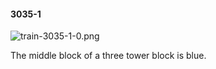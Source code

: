 #### 3035-1
![train-3035-1-0.png](https://github.com/lil-lab/nlvr/raw/master/nlvr/train/images/7/train-3035-1-0.png "train-3035-1-0.png")

The middle block of a three tower block is blue.